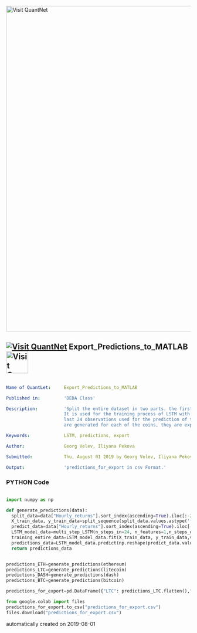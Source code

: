 [<img src="https://github.com/QuantLet/Styleguide-and-FAQ/blob/master/pictures/banner.png" width="888" alt="Visit QuantNet">](http://quantlet.de/)

## [<img src="https://github.com/QuantLet/Styleguide-and-FAQ/blob/master/pictures/qloqo.png" alt="Visit QuantNet">](http://quantlet.de/) **Export_Predictions_to_MATLAB** [<img src="https://github.com/QuantLet/Styleguide-and-FAQ/blob/master/pictures/QN2.png" width="60" alt="Visit QuantNet 2.0">](http://quantlet.de/)

```yaml

Name of QuantLet:     Export_Predictions_to_MATLAB

Published in:         'DEDA Class'

Description:          'Split the entire dataset in two parts. the first one consists of all observations without the last 24 ones.      
                      It is used for the training process of LSTM with the optimal parameters. The second subset consists of the 
                      last 24 observations used for the prediction of the hourly returns in the next 24 hours. Once the predictions 
                      are generated for each of the coins, they are exported from python in order to be imported in MATLAB.'

Keywords:             LSTM, predictions, export

Author:               Georg Velev, Iliyana Pekova

Submitted:            Thu, August 01 2019 by Georg Velev, Iliyana Pekova

Output:               'predictions_for_export in csv Format.'

```

### PYTHON Code
```python

import numpy as np

def generate_predictions(data):
  split_data=data["Hourly_returns"].sort_index(ascending=True).iloc[:-24]
  X_train_data, y_train_data=split_sequence(split_data.values.astype('float32'), 24, 24)
  predict_data=data["Hourly_returns"].sort_index(ascending=True).iloc[-24:]
  LSTM_model_data=multi_step_LSTM(n_steps_in=24, n_features=1,n_steps_out=24,nr_neurons=100,lr=0.01,epochs=60)
  training_entire_data=LSTM_model_data.fit(X_train_data, y_train_data,verbose=0,epochs=60,batch_size=16)
  predictions_data=LSTM_model_data.predict(np.reshape(predict_data.values,(1,24,1)))
  return predictions_data


predictions_ETH=generate_predictions(ethereum)
predictions_LTC=generate_predictions(litecoin)
predictions_DASH=generate_predictions(dash)
predictions_BTC=generate_predictions(bitcoin)

predictions_for_export=pd.DataFrame({"LTC": predictions_LTC.flatten(),"BTC": predictions_BTC.flatten(),"ETH": predictions_ETH.flatten(),"DASH": predictions_DASH.flatten()}, columns=["LTC","BTC","ETH","DASH"])

from google.colab import files
predictions_for_export.to_csv("predictions_for_export.csv")
files.download("predictions_for_export.csv")


```

automatically created on 2019-08-01